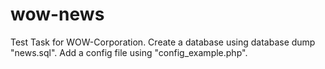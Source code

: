 # wow-news
Test Task for WOW-Corporation.
Create a database using database dump "news.sql".
Add a config file using "config_example.php".
